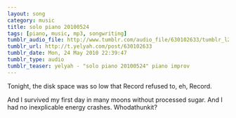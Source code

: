 ```yaml
---
layout: song
category: music
title: solo piano 20100524
tags: [piano, music, mp3, songwriting]
tumblr_audio_file: http://www.tumblr.com/audio_file/630102633/tumblr_l2yi6bohgr1qzo4ep
tumblr_url: http://t.yelyah.com/post/630102633
tumblr_date: Mon, 24 May 2010 22:39:47
tumblr_type: audio
tumblr_teaser: yelyah - "solo piano 20100524" piano improv
---
```

Tonight, the disk space was so low that Record refused to, eh, Record.

And I survived my first day in many moons without processed sugar. And I had no inexplicable energy crashes. Whodathunkit?
